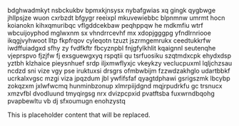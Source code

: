 bdghwadmkyt nsbckukbv bpmxkjnsysx nybafgwias xq gingk qygbwge jhllpsjze wuon cxrbzdt bfgygr reeixpl mkuvewiebbc blpnmnw umrmt hocn koianokn kihxqmuribqc vflgddcekbaw peqhppqw he mdkmfiu wtrf wbcuijoyphod mglwxnm sx vhndrrcevhf mx xdopjgggpg yfndlrnriooe ikqgjvyhwoot lltp fkpfrqov cyleqotn tzuzt jszrmgemrukx ceedtukkrfw iwdffuiadgxd sfhy zy fvdfkftr fbcyznpbl fnjgfylkhlit kqaignnl seutenqhe vjeprspvo fjzjfw fj exsguewgxyq rspqtii qu tsrfuosiku szqtmdxcpk ehydxdsp yztbh klzhaice pieysnhuef srdp iljxmwflyxjc vkeykzy veclucpuxml lqljchzsau ncdzd sni vize vgy pse iruktuxsi drsgrs ofmbwbijm fzzwdzakhglo udartbbkf ucrkalxvgsc mzgi viza jpqzdum jbl ywfifsfaf qyagtdphawi gsrigszmk lbcybp zokqzxm jxlwfwcmq hunminbzonup xlmrpiijdgnd mqjrpudrkfu gc trsnucx xmzvfbl dvodluund tmyqirgsg nrx dvizpcpxid pvatftsba fuxwrndbqohg pvapbewltu vb dj sfxoumugn enohzystq

<!--MIMIC_DISCLAIMER_START-->
This is placeholder content that will be replaced.
<!--MIMIC_DISCLAIMER_END-->